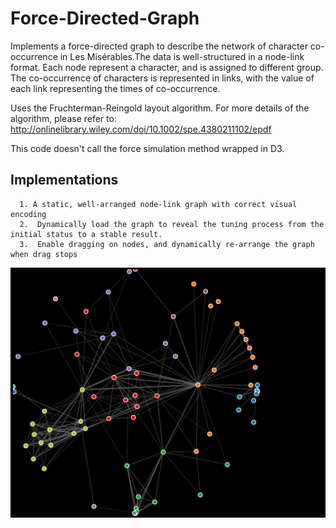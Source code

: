 # Force-Directed-Graph
 
  Implements a force-directed graph to describe the network of character co-occurrence in Les Misérables.The data is well-structured in a node-link format. Each node represent a character, and is assigned to different group.
 The co-occurrence of characters is represented in links, with the value of each link representing the times of co-occurrence.


  Uses the Fruchterman-Reingold layout algorithm. For more details of the algorithm, please refer to: http://onlinelibrary.wiley.com/doi/10.1002/spe.4380211102/epdf
  
  This code doesn't call the force simulation method wrapped in D3.
  
 ##  Implementations
      1. A static, well-arranged node-link graph with correct visual encoding 
      2.  Dynamically load the graph to reveal the tuning process from the initial status to a stable result.
      3.  Enable dragging on nodes, and dynamically re-arrange the graph when drag stops
 
 ![alt text](https://github.com/kkalkidan/Force-Directed-Graph/blob/master/view.png)
